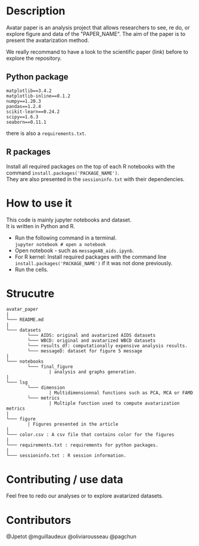 # Description 

Avatar paper is an analysis project that allows researchers to see, re do, or explore figure and data of the "PAPER_NAME".
The aim of the paper is to present the avatarization method.


We really recommand to have a look to the scientific paper (link) before to explore the repository.

## Python package
```
matplotlib==3.4.2
matplotlib-inline==0.1.2
numpy==1.20.3
pandas==1.2.4
scikit-learn==0.24.2
scipy==1.6.3
seaborn==0.11.1
```
there is also a `requirements.txt`.

## R packages   
Install all required packages on the top of each R notebooks with the command `install.packages('PACKAGE_NAME')`.    
They are also presented in the `sessioninfo.txt` with their dependencies.

# How to use it 

This code is mainly jupyter notebooks and dataset.    
It is written in Python and R.    
- Run the following command in a terminal.  
        `jupyter notebook # open a notebook`
- Open notebook - such as `messageAB_aids.ipynb`.  
- For R kernel: Install required packages with the command line `install.packages('PACKAGE_NAME')` if it was not done previously.
- Run the cells.

# Strucutre  

```
avatar_paper
|
└─── README.md
|
└─── datasets
        └─── AIDS: original and avatarized AIDS datasets
        └─── WBCD: original and avatarized WBCD datasets 
        └─── results_df: computationally expensive analysis results.
        └─── messageD: dataset for figure 5 message 
|
└─── notebooks 
        └─── final_figure  
                | analysis and graphs generation. 
|
└─── lsg
        └─── dimension
                | Multidimensionnal functions such as PCA, MCA or FAMD
        └─── metrics
                | Multiple function used to compute avatarization metrics 
|
└─── figure
        │ Figures presented in the article
|
└─── color.csv : A csv file that contains color for the figures
|
└─── requirements.txt : requirements for python packages.
|
└─── sessioninfo.txt : R session information.

```


# Contributing / use data 

Feel free to redo our analyses or to explore avatarized datasets.

# Contributors 

@Jpetot
@mguillaudeux
@oliviarousseau
@pagchun
